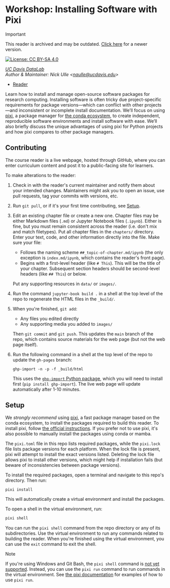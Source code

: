 # Workshop: Installing Software with Pixi

> [!IMPORTANT]  
> This reader is archived and may be outdated. [Click here][new] for a newer
> version.

[new]: https://ucdavisdatalab.github.io/workshop_reproducible_research/

[![License: CC BY-SA 4.0](https://img.shields.io/badge/License-CC_BY--SA_4.0-lightgrey.svg)](https://creativecommons.org/licenses/by-sa/4.0/)

_[UC Davis DataLab](https://datalab.ucdavis.edu/)_  
_Author & Maintainer: Nick Ulle <<naulle@ucdavis.edu>>_  

* [Reader](https://ucdavisdatalab.github.io/workshop_installing_software/)

Learn how to install and manage open-source software packages for research
computing. Installing software is often tricky due project-specific
requirements for package versions—which can conflict with other projects—and
inconsistent or incomplete install documentation. We’ll focus on using
[pixi][], a package manager for [the conda ecosystem][conda-eco], to create
independent, reproducible software environments and install software with ease.
We’ll also briefly discuss the unique advantages of using pixi for Python
projects and how pixi compares to other package managers.

[pixi]: https://pixi.sh/
[conda-eco]: https://conda.org/


## Contributing

The course reader is a live webpage, hosted through GitHub, where you can enter
curriculum content and post it to a public-facing site for learners.

To make alterations to the reader:
	  
1.  Check in with the reader's current maintainer and notify them about your 
    intended changes. Maintainers might ask you to open an issue, use pull 
    requests, tag your commits with versions, etc.

2.  Run `git pull`, or if it's your first time contributing, see
    [Setup](#setup).

3.  Edit an existing chapter file or create a new one. Chapter files may be 
    either Markdown files (`.md`) or Jupyter Notebook files (`.ipynb`). Either 
    is fine, but you must remain consistent across the reader (i.e. don't mix 
    and match filetypes). Put all chapter files in the `chapters/` directory.
    Enter your text, code, and other information directly into the file. Make 
    sure your file:

    - Follows the naming scheme `##_topic-of-chapter.md/ipynb` (the only 
      exception is `index.md/ipynb`, which contains the reader's front page).
    - Begins with a first-level header (like `# This`). This will be the title
      of your chapter. Subsequent section headers should be second-level
      headers (like `## This`) or below.

    Put any supporting resources in `data/` or `images/`.

4.  Run the command `jupyter-book build .` in a shell at the top level of the
    repo to regenerate the HTML files in the `_build/`.

5.  When you're finished, `git add`:
    - Any files you edited directly
    - Any supporting media you added to `images/`

    Then `git commit` and `git push`. This updates the `main` branch of the
    repo, which contains source materials for the web page (but not the web
    page itself).

6.  Run the following command in a shell at the top level of the repo to update
    the `gh-pages` branch:
    ```
    ghp-import -n -p -f _build/html
    ```
    This uses the [`ghp-import` Python package][ghp-import], which you will
    need to install first (`pip install ghp-import`). The live web page will
    update automatically after 1-10 minutes.

[ghp-import]: https://github.com/c-w/ghp-import


## Setup

We *strongly recommend* using [pixi][], a fast package manager based on the
conda ecosystem, to install the packages required to build this reader. To
install pixi, follow [the official instructions][pixi]. If you prefer not to
use pixi, it's also possible to manually install the packages using conda or
mamba.

[pixi]: https://pixi.sh/

The `pixi.toml` file in this repo lists required packages, while the
`pixi.lock` file lists package versions for each platform. When the lock file
is present, pixi will attempt to install the exact versions listed. Deleting
the lock file allows pixi to install other versions, which might help if
installation fails (but beware of inconsistencies between package versions).

To install the required packages, open a terminal and navigate to this repo's
directory. Then run:

```sh
pixi install
```

This will automatically create a virtual environment and install the packages.

To open a shell in the virtual environment, run:

```sh
pixi shell
```

You can run the `pixi shell` command from the repo directory or any of its
subdirectories. Use the virtual environment to run any commands related to
building the reader. When you're finished using the virtual environment, you
can use the `exit` command to exit the shell.

> [!NOTE]
> If you're using Windows and Git Bash, the `pixi shell` command is [not yet
> supported][pixi-shell-win]. Instead, you can use the `pixi run` command to
> run commands in the virtual environment. See [the pixi
> documentation][pixi-basics] for examples of how to use `pixi run`.

[pixi-shell-win]: https://github.com/prefix-dev/pixi/issues/417
[pixi-basics]: https://pixi.sh/latest/basic_usage/
